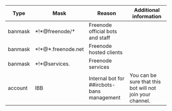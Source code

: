 Type | Mask | Reason | Additional information
---- | ---- | ------ | ----------------------
banmask | \*!\*@freenode/\* | Freenode official bots and staff
banmask | \*!\*@\*.freenode.net | Freenode hosted clients
banmask | \*!\*@services. | Freenode services
account | IBB | Internal bot for ##ircbots-bans management | You can be sure that this bot will not join your channel.
